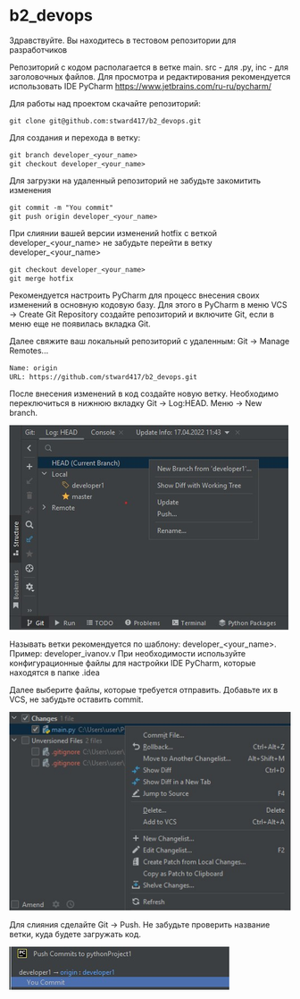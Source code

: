# b2_devops

Здравствуйте. Вы находитесь в тестовом репозитории для разработчиков

Репозиторий с кодом располагается в ветке main.
src - для .py, inc - для заголовочных файлов.
Для просмотра и редактирования рекомендуется использовать IDE PyCharm https://www.jetbrains.com/ru-ru/pycharm/

Для работы над проектом скачайте репозиторий:
```
git clone git@github.com:stward417/b2_devops.git
```

Для создания и перехода в ветку:
```
git branch developer_<your_name>
git checkout developer_<your_name>
```

Для загрузки на удаленный репозиторий не забудьте закомитить изменения
```
git commit -m "You commit"
git push origin developer_<your_name>
```

При слиянии вашей версии изменений hotfix с веткой developer_<your_name> не забудьте перейти
в ветку developer_<your_name>
```
git checkout developer_<your_name>
git merge hotfix
```

Рекомендуется настроить PyCharm для процесс внесения своих изменений в основную кодовую базу.
Для этого в PyCharm в меню VCS -> Create Git Repository создайте репозиторий и включите Git, если в меню еще не появилась вкладка Git.

Далее свяжите ваш локальный репозиторий с удаленным: Git -> Manage Remotes... 
```
Name: origin
URL: https://github.com/stward417/b2_devops.git
```

После внесения изменений в код создайте новую ветку.
Необходимо переключиться в нижнюю вкладку Git -> Log:HEAD. Меню -> New branch.

![newbranch](https://github.com/stward417/b2_devops/blob/main/others/newbranch.jpg)

Называть ветки рекомендуется по шаблону: developer_<your_name>. Пример: developer_ivanov.v 
При необходимости используйте конфигурационные файлы для настройки IDE PyCharm, которые находятся в папке .idea

Далее выберите файлы, которые требуется отправить. Добавьте их в VCS, не забудьте оставить commit.

![newbranch](https://github.com/stward417/b2_devops/blob/main/others/addfile.jpg)

Для слияния сделайте Git -> Push. Не забудьте проверить название ветки, куда будете загружать код.

![newbranch](https://github.com/stward417/b2_devops/blob/main/others/newpush.jpg)
